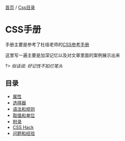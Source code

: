 [首页](/#index) / [Css目录](/css/)

# CSS手册 <!-- {docsify-ignore-all} -->

手册主要是参考了杜瑶老师的[CSS参考手册](http://css.doyoe.com/)

这里写一遍主要是加深记忆以及对文章里面的案例展示出来

?> _俗话说: 好记性不如烂笔头_

## 目录

- [属性](properties/)
- [选择器](selectors/)
- [语法和规则](rules/)
- [取值和单位](value-and-units/)
- [附录]()
- [CSS Hack]()
- [问题和经验]()